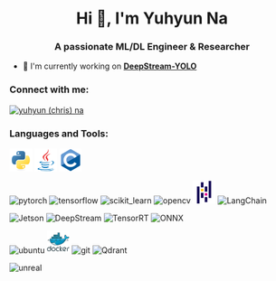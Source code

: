 <h1 align="center">Hi 👋, I'm Yuhyun Na</h1>
<h3 align="center">A passionate ML/DL Engineer & Researcher</h3>

- 🔭 I'm currently working on [**DeepStream-YOLO**](https://github.com/YuhyunNa/DeepStream-Yolo/tree/add-yolo-world)

<h3 align="left">Connect with me:</h3>
<p align="left">
<a href="https://www.linkedin.com/in/yuhyun-chris-na-829a74227/" target="blank">
<img align="center" src="https://raw.githubusercontent.com/rahuldkjain/github-profile-readme-generator/master/src/images/icons/Social/linked-in-alt.svg" alt="yuhyun (chris) na" height="30" width="40" />
</a>
</p>

<h3 align="left">Languages and Tools:</h3>

<p align="left">
<!-- Python -->
<img src="https://raw.githubusercontent.com/devicons/devicon/master/icons/python/python-original.svg" alt="python" width="40" height="40"/>
<!-- Java -->
<img src="https://raw.githubusercontent.com/devicons/devicon/master/icons/java/java-original.svg" alt="java" width="40" height="40"/>
<!-- c -->
<img src="https://raw.githubusercontent.com/devicons/devicon/master/icons/c/c-original.svg" alt="c" width="40" height="40"/>
</p>
<p align="left">
<!-- PyTorch -->
<img src="https://www.vectorlogo.zone/logos/pytorch/pytorch-icon.svg" alt="pytorch" width="40" height="40"/>
<!-- TensorFlow -->
<img src="https://www.vectorlogo.zone/logos/tensorflow/tensorflow-icon.svg" alt="tensorflow" width="40" height="40"/>
<!-- Scikit_learn -->
<img src="https://upload.wikimedia.org/wikipedia/commons/0/05/Scikit_learn_logo_small.svg" alt="scikit_learn" width="40" height="40"/>
<!-- OpenCV -->
<img src="https://www.vectorlogo.zone/logos/opencv/opencv-icon.svg" alt="opencv" width="40" height="40"/>
<!-- Pandas -->
<img src="https://raw.githubusercontent.com/devicons/devicon/2ae2a900d2f041da66e950e4d48052658d850630/icons/pandas/pandas-original.svg" alt="pandas" width="40" height="40"/>
<!-- LangChain -->
<img src="https://api.nuget.org/v3-flatcontainer/langchain/0.12.3-dev.127/icon" alt="LangChain" width="40" height="40"/>
</p>
<p align="left"> 
<!-- Jetson -->
<img src="https://www.openrtm.org/openrtm/sites/default/files/6341/NV_JETSON_TX1_LOGO4.png" alt="Jetson" width="40" height="40"/>
<!-- DeepStream -->
<img src="https://assets.nvidiagrid.net/ngc/logos/Deepstream.png" alt="DeepStream" width="40" height="40"/>
<!-- TensorRT -->
<img src="https://i1.daumcdn.net/thumb/C276x260/?fname=https://blog.kakaocdn.net/dn/bS3V2v/btqGH2cXYgM/ScbjSdycYCkDkpJqT0z7O0/img.png" alt="TensorRT" width="40" height="40"/>
<!-- ONNX -->
<img src="https://miro.medium.com/v2/resize:fit:1400/1*B2T8bycSeIhPFooIwGf8fw.png" alt="ONNX" width="40" height="40"/>
</p>
<p align="left">
<!-- Ubuntu -->
<img src="https://www.vectorlogo.zone/logos/ubuntu/ubuntu-icon.svg" alt="ubuntu" width="40" height="40"/>
<!-- docker -->
<img src="https://raw.githubusercontent.com/devicons/devicon/master/icons/docker/docker-original-wordmark.svg" alt="docker" width="40" height="40"/>
<!-- Git -->
<img src="https://www.vectorlogo.zone/logos/git-scm/git-scm-icon.svg" alt="git" width="40" height="40"/>
<!-- Qdrant -->
<img src="https://avatars.githubusercontent.com/u/73504361?s=280&v=4" alt="Qdrant" width="40" height="40"/>
</p>




<!-- Unreal -->
<img src="https://raw.githubusercontent.com/kenangundogan/fontisto/036b7eca71aab1bef8e6a0518f7329f13ed62f6b/icons/svg/brand/unreal-engine.svg" alt="unreal" width="40" height="40"/>
</p>
